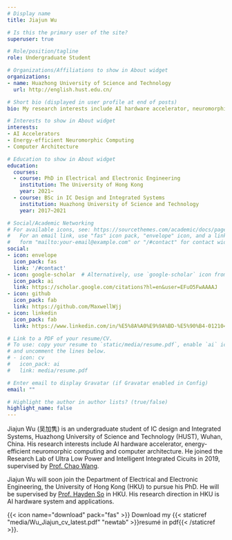 ```yaml
---
# Display name
title: Jiajun Wu

# Is this the primary user of the site?
superuser: true

# Role/position/tagline
role: Undergraduate Student

# Organizations/Affiliations to show in About widget
organizations:
- name: Huazhong University of Science and Technology
  url: http://english.hust.edu.cn/

# Short bio (displayed in user profile at end of posts)
bio: My research interests include AI hardware accelerator, neuromorphic computing and computer architecture.

# Interests to show in About widget
interests:
- AI Accelerators
- Energy-efficient Neuromorphic Computing
- Computer Architecture

# Education to show in About widget
education:
  courses:
  - course: PhD in Electrical and Electronic Engineering
    institution: The University of Hong Kong
    year: 2021~
  - course: BSc in IC Design and Integrated Systems
    institution: Huazhong University of Science and Technology
    year: 2017~2021

# Social/Academic Networking
# For available icons, see: https://sourcethemes.com/academic/docs/page-builder/#icons
#   For an email link, use "fas" icon pack, "envelope" icon, and a link in the
#   form "mailto:your-email@example.com" or "/#contact" for contact widget.
social:
- icon: envelope
  icon_pack: fas
  link: '/#contact'
- icon: google-scholar  # Alternatively, use `google-scholar` icon from `ai` icon pack
  icon_pack: ai
  link: https://scholar.google.com/citations?hl=en&user=EFuO5FwAAAAJ
- icon: github
  icon_pack: fab
  link: https://github.com/MaxwellWjj
- icon: linkedin
  icon_pack: fab
  link: https://www.linkedin.com/in/%E5%8A%A0%E9%9A%BD-%E5%90%B4-0121041a5/

# Link to a PDF of your resume/CV.
# To use: copy your resume to `static/media/resume.pdf`, enable `ai` icons in `params.toml`, 
# and uncomment the lines below.
# - icon: cv
#   icon_pack: ai
#   link: media/resume.pdf

# Enter email to display Gravatar (if Gravatar enabled in Config)
email: ""

# Highlight the author in author lists? (true/false)
highlight_name: false
---
```


Jiajun Wu (吴加隽) is an undergraduate student of IC design and Integrated Systems, Huazhong University of Science and Technology (HUST), Wuhan, China. His research interests include AI hardware accelerator, energy-efficient neuromorphic computing and computer architecture. He joined the Research Lab of Ultra Low Power and Intelligent Integrated Cicuits in 2019, supervised by [Prof. Chao Wang](http://faculty.hust.edu.cn/WangChao/zh_CN/index.htm).

Jiajun Wu will soon join the Department of Electrical and Electronic Engineering, the University of Hong Kong (HKU) to pursue his PhD. He will be supervised by [Prof. Hayden So](https://www.eee.hku.hk/~hso/) in HKU. His research direction in HKU is AI hardware system and applications.

{{< icon name="download" pack="fas" >}} Download my {{< staticref "media/Wu_Jiajun_cv_latest.pdf" "newtab" >}}resumé in pdf{{< /staticref >}}.
